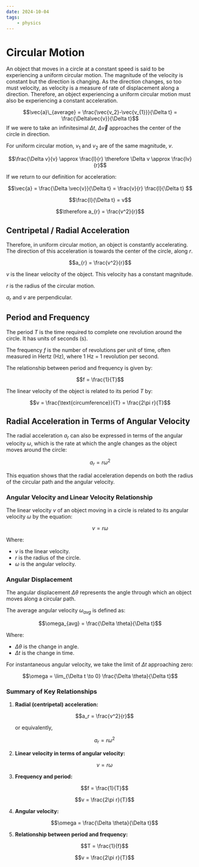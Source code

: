 ```yaml
---
date: 2024-10-04
tags: 
    - physics
---
```

# Circular Motion
An object that moves in a circle at a constant speed is said to be experiencing a uniform circular motion. The magnitude of the velocity is constant but the direction is changing.
As the direction changes, so too must velocity, as velocity is a measure of rate of displacement along a direction. Therefore, an object experiencing a uniform circular motion must also be experiencing a constant acceleration.

$$\vec{a}\_{average} = \frac{\vec{v_2}-\vec{v_{1}}}{\Delta t} = \frac{\Delta\vec{v}}{\Delta t}$$
If we were to take an infinitesimal $\Delta t$, $\Delta \vec{v}$ approaches the center of the circle in direction.

For uniform circular motion, $v_{1}$ and $v_{2}$ are of the same magnitude, $v$.

$$\frac{\Delta v}{v} \approx \frac{l}{r} \therefore \Delta v \approx \frac{lv}{r}$$

If we return to our definition for acceleration:

$$\vec{a} = \frac{\Delta \vec{v}}{\Delta t} = \frac{v}{r} \frac{l}{\Delta t} $$

$$\frac{l}{\Delta t} = v$$

$$\therefore a_{r} = \frac{v^2}{r}$$

## Centripetal / Radial Acceleration

Therefore, in uniform circular motion, an object is constantly accelerating. The direction of this acceleration is towards the center of the circle, along $r$.

$$a_{r} = \frac{v^2}{r}$$

$v$ is the linear velocity of the object. This velocity has a constant magnitude.

$r$ is the radius of the circular motion.

$a_{r}$ and $v$ are perpendicular.


## Period and Frequency

The period $T$ is the time required to complete one revolution around the circle. It has units of seconds (s).

The frequency $f$ is the number of revolutions per unit of time, often measured in Hertz (Hz), where 1 Hz = 1 revolution per second.

The relationship between period and frequency is given by:

$$f = \frac{1}{T}$$

The linear velocity of the object is related to its period $T$ by:

$$v = \frac{\text{circumference}}{T} = \frac{2\pi r}{T}$$

## Radial Acceleration in Terms of Angular Velocity

The radial acceleration $a_r$ can also be expressed in terms of the angular velocity $\omega$, which is the rate at which the angle changes as the object moves around the circle:

$$a_r = r \omega^2$$

This equation shows that the radial acceleration depends on both the radius of the circular path and the angular velocity.

### Angular Velocity and Linear Velocity Relationship

The linear velocity $v$ of an object moving in a circle is related to its angular velocity $\omega$ by the equation:

$$v = r \omega$$

Where:
- $v$ is the linear velocity.
- $r$ is the radius of the circle.
- $\omega$ is the angular velocity.

### Angular Displacement

The angular displacement $\Delta \theta$ represents the angle through which an object moves along a circular path.

The average angular velocity $\omega_{avg}$ is defined as:

$$\omega_{avg} = \frac{\Delta \theta}{\Delta t}$$

Where:
- $\Delta \theta$ is the change in angle.
- $\Delta t$ is the change in time.

For instantaneous angular velocity, we take the limit of $\Delta t$ approaching zero:

$$\omega = \lim_{\Delta t \to 0} \frac{\Delta \theta}{\Delta t}$$

### Summary of Key Relationships

1. **Radial (centripetal) acceleration:**

    $$a_r = \frac{v^2}{r}$$

    or equivalently,

    $$a_r = r \omega^2$$

2. **Linear velocity in terms of angular velocity:**

    $$v = r \omega$$

3. **Frequency and period:**

    $$f = \frac{1}{T}$$

    $$v = \frac{2\pi r}{T}$$

4. **Angular velocity:**

    $$\omega = \frac{\Delta \theta}{\Delta t}$$

5. **Relationship between period and frequency:**

    $$T = \frac{1}{f}$$

    $$v = \frac{2\pi r}{T}$$

